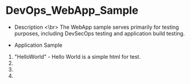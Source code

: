 # DevOps_WebApp_Sample

* Description <\br>
The WebApp sample serves primarily for testing purposes, including DevSecOps testing and application build testing. 

* Application Sample
1. "HelloWorld" - Hello World is a simple html for test.
2. 
3. 
4. 


